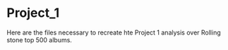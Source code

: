 # Project_1


Here are the files necessary to recreate hte Project 1 analysis over Rolling stone top 500 albums.
